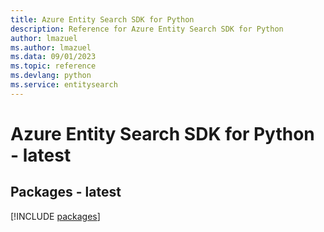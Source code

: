 ```yaml
---
title: Azure Entity Search SDK for Python
description: Reference for Azure Entity Search SDK for Python
author: lmazuel
ms.author: lmazuel
ms.data: 09/01/2023
ms.topic: reference
ms.devlang: python
ms.service: entitysearch
---
```

# Azure Entity Search SDK for Python - latest
## Packages - latest
[!INCLUDE [packages](entity-search-index.md)]